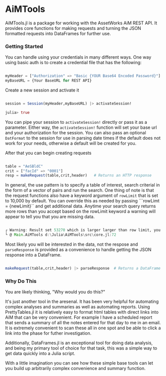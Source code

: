 # AiMTools

AiMTools.jl is a package for working with the AssetWorks AiM REST API. It provides core functions for making requests and turning the JSON formatted requests into DataFrames for further use.

### Getting Started

You can handle using your credentials in many different ways. One way using basic auth is to create a credential file that has the following:

```julia

myHeader = ["Authorization" => "Basic {YOUR Base64 Encoded Password}"]
myBaseURL = {Your BaseURL for REST API}

```

Create a new session and activate it

```julia

session = Session(myHeader,myBaseURL) |> activateSession!

julia> true
```

You can pipe your session to ```activateSession!``` directly or pass it as a parameter. Either way, the ```activateSession!``` function will set your base url and your authorization for the session. You can also pass an optional ```DatFormat``` to the session for use in parsing date times if the default does not work for your needs, otherwise a default will be created for you.

After that you can begin creating requests

```julia

table = "AeSBldC"
crit = ["facId" => "0001"]
resp = makeRequest(table,crit,header)   # Returns an HTTP response
```

In general, the use pattern is to specify a table of interest, search criterial in the form of a vector of pairs and run the search. One thing of note is that the request functions also have a keyword argument of ```rowLimit``` that is set to 10,000 by default. You can override this as needed by passing ```rowLimt = {newLimit}`` and get additional data. Anytime your search query returns more rows than you accept based on the rowLimit keyword a warning will appear to tell you that you are missing data.

```julia

┌ Warning: Result set 53270 which is larger larger than row limit, you are missing data
└ @ Main.AiMTools d:\Julia\AiMTools\src\core.jl:72

```


Most likely you will be interested in the data, not the respose and ```parseResponse``` is provided as a convenience to handle getting the JSON response into a DataFrame.

```julia

makeRequest(table,crit,header) |> parseResponse  # Returns a DataFrame of the the data returned from your query
```


### Why Do This

You are likely thinking, "Why would you do this?" 

It's just another tool in the aresenal. It has been very helpful for automating complex analyses and summaries as well as automating reports. Using PrettyTables.jl it is relatively easy to format html tables with direct links into AiM that can be very convenient. For example I have a scheduled report that sends a summary of all the notes entered for that day to me in an email. It is extremely convenient to scan these all in one spot and be able to click a link into the phase for futher investigation.

Additionally, DataFrames.jl is an exceptional tool for doing data analysis, and being my primary tool of choice for that task, this was a simple way to get data quickly into a Julia script.

With a little imagination you can see how these simple base tools can let you build up arbitrarily complex convenience and summary function.